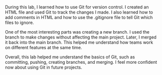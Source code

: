 During this lab, I learned how to use Git for version control. I created an HTML file and used Git to track the changes I made. I also learned how to add comments in HTML and how to use the .gitignore file to tell Git which files to ignore.

One of the most interesting parts was creating a new branch. I used the branch to make changes without affecting the main project. Later, I merged it back into the main branch. This helped me understand how teams work on different features at the same time.

Overall, this lab helped me understand the basics of Git, such as committing, pushing, creating branches, and merging. I feel more confident now about using Git in future projects.